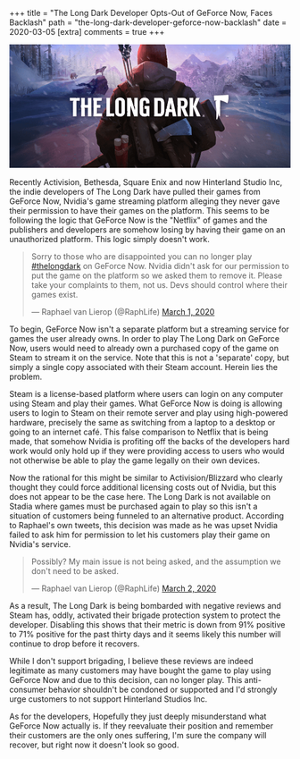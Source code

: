 +++
title = "The Long Dark Developer Opts-Out of GeForce Now, Faces Backlash"
path = "the-long-dark-developer-geforce-now-backlash"
date = 2020-03-05
[extra]
comments = true
+++

![The Long Dark](/the-long-dark.png "The Long Dark Logo")

Recently Activision, Bethesda, Square Enix and now Hinterland Studio Inc, the indie developers of The Long Dark have pulled their games from GeForce Now, Nvidia's game streaming platform alleging they never gave their permission to have their games on the platform. This seems to be following the logic that GeForce Now is the "Netflix" of games and the publishers and developers are somehow losing by having their game on an unauthorized platform. This logic simply doesn't work.

<blockquote class="twitter-tweet"><p lang="en" dir="ltr">Sorry to those who are disappointed you can no longer play <a href="https://twitter.com/hashtag/thelongdark?src=hash&amp;ref_src=twsrc%5Etfw">#thelongdark</a> on GeForce Now. Nvidia didn&#39;t ask for our permission to put the game on the platform so we asked them to remove it. Please take your complaints to them, not us. Devs should control where their games exist.</p>&mdash; Raphael van Lierop (@RaphLife) <a href="https://twitter.com/RaphLife/status/1234181315840229376?ref_src=twsrc%5Etfw">March 1, 2020</a></blockquote> <script async src="https://platform.twitter.com/widgets.js" charset="utf-8"></script>

To begin, GeForce Now isn't a separate platform but a streaming service for games the user already owns. In order to play The Long Dark on GeForce Now, users would need to already own a purchased copy of the game on Steam to stream it on the service. Note that this is not a 'separate' copy, but simply a single copy associated with their Steam account. Herein lies the problem.

Steam is a license-based platform where users can login on any computer using Steam and play their games. What GeForce Now is doing is allowing users to login to Steam on their remote server and play using high-powered hardware, precisely the same as switching from a laptop to a desktop or going to an internet café. This false comparison to Netflix that is being made, that somehow Nvidia is profiting off the backs of the developers hard work would only hold up if they were providing access to users who would not otherwise be able to play the game legally on their own devices.

Now the rational for this might be similar to Activision/Blizzard who clearly thought they could force additional licensing costs out of Nvidia, but this does not appear to be the case here. The Long Dark is not available on Stadia where games must be purchased again to play so this isn't a situation of customers being funneled to an alternative product. According to Raphael's own tweets, this decision was made as he was upset Nvidia failed to ask him for permission to let his customers play their game on Nvidia's service.

<blockquote class="twitter-tweet"><p lang="en" dir="ltr">Possibly? My main issue is not being asked, and the assumption we don&#39;t need to be asked.</p>&mdash; Raphael van Lierop (@RaphLife) <a href="https://twitter.com/RaphLife/status/1234277949508947968?ref_src=twsrc%5Etfw">March 2, 2020</a></blockquote> <script async src="https://platform.twitter.com/widgets.js" charset="utf-8"></script>

As a result, The Long Dark is being bombarded with negative reviews and Steam has, oddly, activated their brigade protection system to protect the developer. Disabling this shows that their metric is down from 91% positive to 71% positive for the past thirty days and it seems likely this number will continue to drop before it recovers.

While I don't support brigading, I believe these reviews are indeed legitimate as many customers may have bought the game to play using GeForce Now and due to this decision, can no longer play. This anti-consumer behavior shouldn't be condoned or supported and I'd strongly urge customers to not support Hinterland Studios Inc.

As for the developers, Hopefully they just deeply misunderstand what GeForce Now actually is. If they reevaluate their position and remember their customers are the only ones suffering, I'm sure the company will recover, but right now it doesn't look so good.
